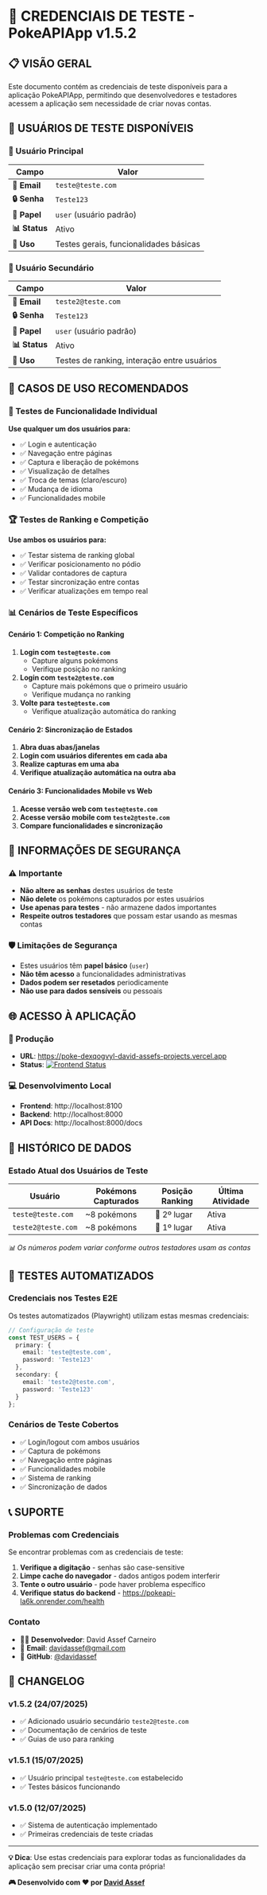 # 🔑 **CREDENCIAIS DE TESTE - PokeAPIApp v1.5.2**

## 📋 **VISÃO GERAL**

Este documento contém as credenciais de teste disponíveis para a aplicação PokeAPIApp, permitindo que desenvolvedores e testadores acessem a aplicação sem necessidade de criar novas contas.

## 👥 **USUÁRIOS DE TESTE DISPONÍVEIS**

### **👤 Usuário Principal**
| Campo | Valor |
|-------|-------|
| **📧 Email** | `teste@teste.com` |
| **🔒 Senha** | `Teste123` |
| **👑 Papel** | `user` (usuário padrão) |
| **📊 Status** | Ativo |
| **🎯 Uso** | Testes gerais, funcionalidades básicas |

### **👤 Usuário Secundário**
| Campo | Valor |
|-------|-------|
| **📧 Email** | `teste2@teste.com` |
| **🔒 Senha** | `Teste123` |
| **👑 Papel** | `user` (usuário padrão) |
| **📊 Status** | Ativo |
| **🎯 Uso** | Testes de ranking, interação entre usuários |

## 🎯 **CASOS DE USO RECOMENDADOS**

### **🔄 Testes de Funcionalidade Individual**
**Use qualquer um dos usuários para:**
- ✅ Login e autenticação
- ✅ Navegação entre páginas
- ✅ Captura e liberação de pokémons
- ✅ Visualização de detalhes
- ✅ Troca de temas (claro/escuro)
- ✅ Mudança de idioma
- ✅ Funcionalidades mobile

### **🏆 Testes de Ranking e Competição**
**Use ambos os usuários para:**
- ✅ Testar sistema de ranking global
- ✅ Verificar posicionamento no pódio
- ✅ Validar contadores de captura
- ✅ Testar sincronização entre contas
- ✅ Verificar atualizações em tempo real

### **📊 Cenários de Teste Específicos**

#### **Cenário 1: Competição no Ranking**
1. **Login com `teste@teste.com`**
   - Capture alguns pokémons
   - Verifique posição no ranking
2. **Login com `teste2@teste.com`**
   - Capture mais pokémons que o primeiro usuário
   - Verifique mudança no ranking
3. **Volte para `teste@teste.com`**
   - Verifique atualização automática do ranking

#### **Cenário 2: Sincronização de Estados**
1. **Abra duas abas/janelas**
2. **Login com usuários diferentes em cada aba**
3. **Realize capturas em uma aba**
4. **Verifique atualização automática na outra aba**

#### **Cenário 3: Funcionalidades Mobile vs Web**
1. **Acesse versão web com `teste@teste.com`**
2. **Acesse versão mobile com `teste2@teste.com`**
3. **Compare funcionalidades e sincronização**

## 🔐 **INFORMAÇÕES DE SEGURANÇA**

### **⚠️ Importante**
- **Não altere as senhas** destes usuários de teste
- **Não delete** os pokémons capturados por estes usuários
- **Use apenas para testes** - não armazene dados importantes
- **Respeite outros testadores** que possam estar usando as mesmas contas

### **🛡️ Limitações de Segurança**
- Estes usuários têm **papel básico** (`user`)
- **Não têm acesso** a funcionalidades administrativas
- **Dados podem ser resetados** periodicamente
- **Não use para dados sensíveis** ou pessoais

## 🌐 **ACESSO À APLICAÇÃO**

### **🚀 Produção**
- **URL**: https://poke-dexqogvyl-david-assefs-projects.vercel.app
- **Status**: [![Frontend Status](https://img.shields.io/badge/Frontend-Online-brightgreen.svg)](https://poke-dexqogvyl-david-assefs-projects.vercel.app)

### **💻 Desenvolvimento Local**
- **Frontend**: http://localhost:8100
- **Backend**: http://localhost:8000
- **API Docs**: http://localhost:8000/docs

## 📝 **HISTÓRICO DE DADOS**

### **Estado Atual dos Usuários de Teste**
| Usuário | Pokémons Capturados | Posição Ranking | Última Atividade |
|---------|-------------------|-----------------|------------------|
| `teste@teste.com` | ~8 pokémons | 🥈 2º lugar | Ativa |
| `teste2@teste.com` | ~8 pokémons | 🥇 1º lugar | Ativa |

*📊 Os números podem variar conforme outros testadores usam as contas*

## 🧪 **TESTES AUTOMATIZADOS**

### **Credenciais nos Testes E2E**
Os testes automatizados (Playwright) utilizam estas mesmas credenciais:

```typescript
// Configuração de teste
const TEST_USERS = {
  primary: {
    email: 'teste@teste.com',
    password: 'Teste123'
  },
  secondary: {
    email: 'teste2@teste.com', 
    password: 'Teste123'
  }
};
```

### **Cenários de Teste Cobertos**
- ✅ Login/logout com ambos usuários
- ✅ Captura de pokémons
- ✅ Navegação entre páginas
- ✅ Funcionalidades mobile
- ✅ Sistema de ranking
- ✅ Sincronização de dados

## 📞 **SUPORTE**

### **Problemas com Credenciais**
Se encontrar problemas com as credenciais de teste:

1. **Verifique a digitação** - senhas são case-sensitive
2. **Limpe cache do navegador** - dados antigos podem interferir
3. **Tente o outro usuário** - pode haver problema específico
4. **Verifique status do backend** - https://pokeapi-la6k.onrender.com/health

### **Contato**
- 👨‍💻 **Desenvolvedor**: David Assef Carneiro
- 📧 **Email**: davidassef@gmail.com
- 🐙 **GitHub**: [@davidassef](https://github.com/davidassef)

## 📄 **CHANGELOG**

### **v1.5.2** (24/07/2025)
- ✅ Adicionado usuário secundário `teste2@teste.com`
- ✅ Documentação de cenários de teste
- ✅ Guias de uso para ranking

### **v1.5.1** (15/07/2025)
- ✅ Usuário principal `teste@teste.com` estabelecido
- ✅ Testes básicos funcionando

### **v1.5.0** (12/07/2025)
- ✅ Sistema de autenticação implementado
- ✅ Primeiras credenciais de teste criadas

---

**💡 Dica**: Use estas credenciais para explorar todas as funcionalidades da aplicação sem precisar criar uma conta própria!

**🎮 Desenvolvido com ❤️ por [David Assef](https://github.com/davidassef)**
